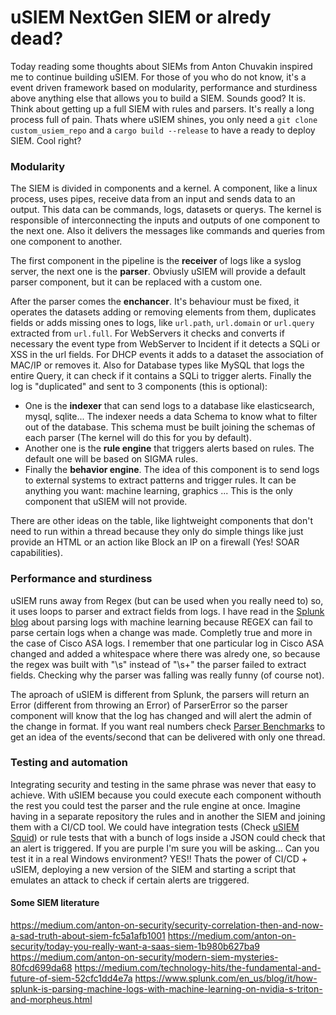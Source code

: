 # uSIEM NextGen SIEM or alredy dead?
Today reading some thoughts about SIEMs from Anton Chuvakin inspired me to continue building uSIEM. 
For those of you who do not know, it's a event driven framework based on modularity, performance and sturdiness above anything else that allows you to build a SIEM.
Sounds good? It is. Think about getting up a full SIEM with rules and parsers. It's really a long process full of pain. Thats where uSIEM shines, you only need a `git clone custom_usiem_repo` and a `cargo build --release` to have a ready to deploy SIEM. Cool right?

### Modularity
The SIEM is divided in components and a kernel. A component, like a linux process, uses pipes, receive data from an input and sends data to an output. This data can be commands, logs, datasets or querys. The kernel is responsible of interconnecting the inputs and outputs of one component to the next one. Also it delivers the messages like commands and queries from one component to another.

The first component in the pipeline is the **receiver** of logs like a syslog server, the next one is the **parser**. Obviusly uSIEM will provide a default parser component, but it can be replaced with a custom one. 

After the parser comes the **enchancer**. It's behaviour must be fixed, it operates the datasets adding or removing elements from them, duplicates fields or adds missing ones to logs, like `url.path`,  `url.domain` or  `url.query` extracted from `url.full`. For WebServers it checks and converts if necessary the event type from WebServer to Incident if it detects a SQLi or XSS in the url fields. For DHCP events it adds to a dataset the association of MAC/IP or removes it. Also for Database types like MySQL that logs the entire Query, it can check if it contains a SQLi to trigger alerts.
Finally the log is "duplicated" and sent to 3 components (this is optional):
* One is the **indexer** that can send logs to a database like elasticsearch, mysql, sqlite... The indexer needs a data Schema to know what to filter out of the database. This schema must be built joining the schemas of each parser (The kernel will do this for you by default).
* Another one is the **rule engine** that triggers alerts based on rules. The default one will be based on SIGMA rules.
* Finally the **behavior engine**. The idea of this component is to send logs to external systems to extract patterns and trigger rules. It can be anything you want: machine learning, graphics ... This is the only component that uSIEM will not provide.

There are other ideas on the table, like lightweight components that don't need to run within a thread because they only do simple things like just provide an HTML or an action like Block an IP on a firewall (Yes! SOAR capabilities). 

### Performance and sturdiness

uSIEM runs away from Regex (but can be used when you really need to) so, it uses loops to parser and extract fields from logs. I have read in the [Splunk blog](https://www.splunk.com/en_us/blog/it/how-splunk-is-parsing-machine-logs-with-machine-learning-on-nvidia-s-triton-and-morpheus.html) about parsing logs with machine learning because REGEX can fail to parse certain logs when a change was made. Completly true and more in the case of Cisco ASA logs. I remember that one particular log in Cisco ASA changed and added a whitespace where there was alredy one, so because the regex was built with "\s" instead of "\s+" the parser failed to extract fields. Checking why the parser was falling was really funny (of course not).

The aproach of uSIEM is different from Splunk, the parsers will return an Error (different from throwing an Error) of ParserError so the parser component will know that the log has changed and will alert the admin of the change in format. 
If you want real numbers check [Parser Benchmarks](https://github.com/u-siem/parser-benchmarks) to get an idea of the events/second that can be delivered with only one thread.

### Testing and automation

Integrating security and testing in the same phrase was never that easy to achieve. With uSIEM because you could execute each component withouth the rest you could test the parser and the rule engine at once.
Imagine having in a separate repository the rules and in another the SIEM and joining them with a CI/CD tool. We could have integration tests (Check [uSIEM Squid](https://github.com/u-siem/usiem-squid/blob/main/tests/integration.rs)) or rule tests that with a bunch of logs inside a JSON could check that an alert is triggered. 
If you are purple I'm sure you will be asking... Can you test it in a real Windows environment? YES!! Thats the power of CI/CD + uSIEM, deploying a new version of the SIEM and starting a script that emulates an attack to check if certain alerts are triggered.


#### Some SIEM literature
https://medium.com/anton-on-security/security-correlation-then-and-now-a-sad-truth-about-siem-fc5a1afb1001
https://medium.com/anton-on-security/today-you-really-want-a-saas-siem-1b980b627ba9
https://medium.com/anton-on-security/modern-siem-mysteries-80fcd699da68
https://medium.com/technology-hits/the-fundamental-and-future-of-siem-52cfc1dd4e7a
https://www.splunk.com/en_us/blog/it/how-splunk-is-parsing-machine-logs-with-machine-learning-on-nvidia-s-triton-and-morpheus.html
